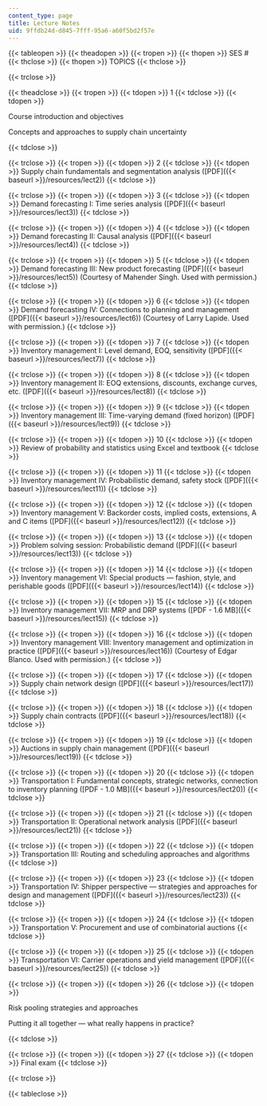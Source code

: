 ```yaml
---
content_type: page
title: Lecture Notes
uid: 9ffdb24d-d845-7fff-95a6-a60f5bd2f57e
---
```


{{< tableopen >}}
{{< theadopen >}}
{{< tropen >}}
{{< thopen >}}
SES #
{{< thclose >}}
{{< thopen >}}
TOPICS
{{< thclose >}}

{{< trclose >}}

{{< theadclose >}}
{{< tropen >}}
{{< tdopen >}}
1
{{< tdclose >}}
{{< tdopen >}}


Course introduction and objectives

Concepts and approaches to supply chain uncertainty


{{< tdclose >}}

{{< trclose >}}
{{< tropen >}}
{{< tdopen >}}
2
{{< tdclose >}}
{{< tdopen >}}
Supply chain fundamentals and segmentation analysis ([PDF]({{< baseurl >}}/resources/lect2))
{{< tdclose >}}

{{< trclose >}}
{{< tropen >}}
{{< tdopen >}}
3
{{< tdclose >}}
{{< tdopen >}}
Demand forecasting I: Time series analysis ([PDF]({{< baseurl >}}/resources/lect3))
{{< tdclose >}}

{{< trclose >}}
{{< tropen >}}
{{< tdopen >}}
4
{{< tdclose >}}
{{< tdopen >}}
Demand forecasting II: Causal analysis ([PDF]({{< baseurl >}}/resources/lect4))
{{< tdclose >}}

{{< trclose >}}
{{< tropen >}}
{{< tdopen >}}
5
{{< tdclose >}}
{{< tdopen >}}
Demand forecasting III: New product forecasting ([PDF]({{< baseurl >}}/resources/lect5)) (Courtesy of Mahender Singh. Used with permission.)
{{< tdclose >}}

{{< trclose >}}
{{< tropen >}}
{{< tdopen >}}
6
{{< tdclose >}}
{{< tdopen >}}
Demand forecasting IV: Connections to planning and management ([PDF]({{< baseurl >}}/resources/lect6)) (Courtesy of Larry Lapide. Used with permission.)
{{< tdclose >}}

{{< trclose >}}
{{< tropen >}}
{{< tdopen >}}
7
{{< tdclose >}}
{{< tdopen >}}
Inventory management I: Level demand, EOQ, sensitivity ([PDF]({{< baseurl >}}/resources/lect7))
{{< tdclose >}}

{{< trclose >}}
{{< tropen >}}
{{< tdopen >}}
8
{{< tdclose >}}
{{< tdopen >}}
Inventory management II: EOQ extensions, discounts, exchange curves, etc. ([PDF]({{< baseurl >}}/resources/lect8))
{{< tdclose >}}

{{< trclose >}}
{{< tropen >}}
{{< tdopen >}}
9
{{< tdclose >}}
{{< tdopen >}}
Inventory management III: Time-varying demand (fixed horizon) ([PDF]({{< baseurl >}}/resources/lect9))
{{< tdclose >}}

{{< trclose >}}
{{< tropen >}}
{{< tdopen >}}
10
{{< tdclose >}}
{{< tdopen >}}
Review of probability and statistics using Excel and textbook
{{< tdclose >}}

{{< trclose >}}
{{< tropen >}}
{{< tdopen >}}
11
{{< tdclose >}}
{{< tdopen >}}
Inventory management IV: Probabilistic demand, safety stock ([PDF]({{< baseurl >}}/resources/lect11))
{{< tdclose >}}

{{< trclose >}}
{{< tropen >}}
{{< tdopen >}}
12
{{< tdclose >}}
{{< tdopen >}}
Inventory management V: Backorder costs, implied costs, extensions, A and C items ([PDF]({{< baseurl >}}/resources/lect12))
{{< tdclose >}}

{{< trclose >}}
{{< tropen >}}
{{< tdopen >}}
13
{{< tdclose >}}
{{< tdopen >}}
Problem solving session: Probabilistic demand ([PDF]({{< baseurl >}}/resources/lect13))
{{< tdclose >}}

{{< trclose >}}
{{< tropen >}}
{{< tdopen >}}
14
{{< tdclose >}}
{{< tdopen >}}
Inventory management VI: Special products — fashion, style, and perishable goods ([PDF]({{< baseurl >}}/resources/lect14))
{{< tdclose >}}

{{< trclose >}}
{{< tropen >}}
{{< tdopen >}}
15
{{< tdclose >}}
{{< tdopen >}}
Inventory management VII: MRP and DRP systems ([PDF - 1.6 MB]({{< baseurl >}}/resources/lect15))
{{< tdclose >}}

{{< trclose >}}
{{< tropen >}}
{{< tdopen >}}
16
{{< tdclose >}}
{{< tdopen >}}
Inventory management VIII: Inventory management and optimization in practice ([PDF]({{< baseurl >}}/resources/lect16)) (Courtesy of Edgar Blanco. Used with permission.)
{{< tdclose >}}

{{< trclose >}}
{{< tropen >}}
{{< tdopen >}}
17
{{< tdclose >}}
{{< tdopen >}}
Supply chain network design ([PDF]({{< baseurl >}}/resources/lect17))
{{< tdclose >}}

{{< trclose >}}
{{< tropen >}}
{{< tdopen >}}
18
{{< tdclose >}}
{{< tdopen >}}
Supply chain contracts ([PDF]({{< baseurl >}}/resources/lect18))
{{< tdclose >}}

{{< trclose >}}
{{< tropen >}}
{{< tdopen >}}
19
{{< tdclose >}}
{{< tdopen >}}
Auctions in supply chain management ([PDF]({{< baseurl >}}/resources/lect19))
{{< tdclose >}}

{{< trclose >}}
{{< tropen >}}
{{< tdopen >}}
20
{{< tdclose >}}
{{< tdopen >}}
Transportation I: Fundamental concepts, strategic networks, connection to inventory planning ([PDF - 1.0 MB]({{< baseurl >}}/resources/lect20))
{{< tdclose >}}

{{< trclose >}}
{{< tropen >}}
{{< tdopen >}}
21
{{< tdclose >}}
{{< tdopen >}}
Transportation II: Operational network analysis ([PDF]({{< baseurl >}}/resources/lect21))
{{< tdclose >}}

{{< trclose >}}
{{< tropen >}}
{{< tdopen >}}
22
{{< tdclose >}}
{{< tdopen >}}
Transportation III: Routing and scheduling approaches and algorithms
{{< tdclose >}}

{{< trclose >}}
{{< tropen >}}
{{< tdopen >}}
23
{{< tdclose >}}
{{< tdopen >}}
Transportation IV: Shipper perspective — strategies and approaches for design and management ([PDF]({{< baseurl >}}/resources/lect23))
{{< tdclose >}}

{{< trclose >}}
{{< tropen >}}
{{< tdopen >}}
24
{{< tdclose >}}
{{< tdopen >}}
Transportation V: Procurement and use of combinatorial auctions
{{< tdclose >}}

{{< trclose >}}
{{< tropen >}}
{{< tdopen >}}
25
{{< tdclose >}}
{{< tdopen >}}
Transportation VI: Carrier operations and yield management ([PDF]({{< baseurl >}}/resources/lect25))
{{< tdclose >}}

{{< trclose >}}
{{< tropen >}}
{{< tdopen >}}
26
{{< tdclose >}}
{{< tdopen >}}


Risk pooling strategies and approaches

Putting it all together — what really happens in practice?


{{< tdclose >}}

{{< trclose >}}
{{< tropen >}}
{{< tdopen >}}
27
{{< tdclose >}}
{{< tdopen >}}
Final exam
{{< tdclose >}}

{{< trclose >}}

{{< tableclose >}}